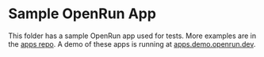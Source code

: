 # Sample OpenRun App

This folder has a sample OpenRun app used for tests. More examples are in the [apps repo](https://github.com/openrundev/apps). A demo of these apps is running at [apps.demo.openrun.dev](https://apps.demo.openrun.dev/).
